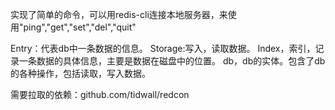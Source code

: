 实现了简单的命令，可以用redis-cli连接本地服务器，来使用"ping","get","set","del","quit"


Entry：代表db中一条数据的信息。
Storage:写入，读取数据。
Index，索引，记录一条数据的具体信息，主要是数据在磁盘中的位置。
db，db的实体。包含了db的各种操作，包括读取，写入数据。





需要拉取的依赖：github.com/tidwall/redcon
